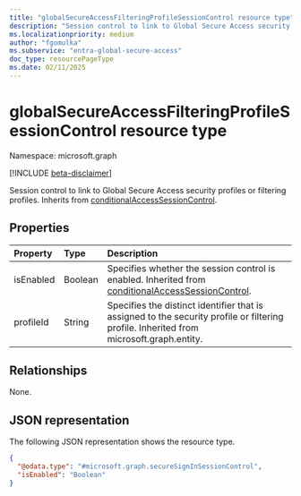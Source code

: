 ```yaml
---
title: "globalSecureAccessFilteringProfileSessionControl resource type"
description: "Session control to link to Global Secure Access security profiles or filtering profiles."
ms.localizationpriority: medium
author: "fgomulka"
ms.subservice: "entra-global-secure-access"
doc_type: resourcePageType
ms.date: 02/11/2025
---
```


# globalSecureAccessFilteringProfileSessionControl resource type

Namespace: microsoft.graph

[!INCLUDE [beta-disclaimer](../../includes/beta-disclaimer.md)]

Session control to link to Global Secure Access security profiles or filtering profiles. Inherits from [conditionalAccessSessionControl](conditionalaccesssessioncontrol.md).

## Properties

| Property     | Type        | Description |
|:-------------|:------------|:------------|
|isEnabled     |Boolean      | Specifies whether the session control is enabled. Inherited from [conditionalAccessSessionControl](conditionalaccesssessioncontrol.md). |
|profileId     |String       | Specifies the distinct identifier that is assigned to the security profile or filtering profile. Inherited from microsoft.graph.entity.|

## Relationships
None.

## JSON representation
The following JSON representation shows the resource type.
<!-- {
  "blockType": "resource",
  "@odata.type": "microsoft.graph.globalSecureAccessFilteringProfileSessionControl"
}
-->
``` json
{
  "@odata.type": "#microsoft.graph.secureSignInSessionControl",
  "isEnabled": "Boolean"
}
```
